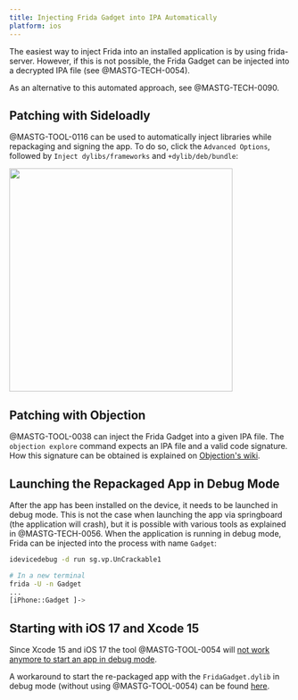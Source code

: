 ```yaml
---
title: Injecting Frida Gadget into IPA Automatically
platform: ios
---
```


The easiest way to inject Frida into an installed application is by using frida-server. However, if this is not possible, the Frida Gadget can be injected into a decrypted IPA file (see @MASTG-TECH-0054).

As an alternative to this automated approach, see @MASTG-TECH-0090. 

## Patching with Sideloadly

@MASTG-TOOL-0116 can be used to automatically inject libraries while repackaging and signing the app. To do so, click the `Advanced Options`, followed by `Inject dylibs/frameworks` and `+dylib/deb/bundle`:

<img src="Images/Techniques/0091-SideloadlyFrida.png" width="400px" />


## Patching with Objection

@MASTG-TOOL-0038 can inject the Frida Gadget into a given IPA file. The `objection explore` command expects an IPA file and a valid code signature. How this signature can be obtained is explained on [Objection's wiki](https://github.com/sensepost/objection/wiki/Patching-iOS-Applications).


## Launching the Repackaged App in Debug Mode

After the app has been installed on the device, it needs to be launched in debug mode. This is not the case when launching the app via springboard (the application will crash), but it is possible with various tools as explained in @MASTG-TECH-0056. When the application is running in debug mode, Frida can be injected into the process with name `Gadget`:

```bash
idevicedebug -d run sg.vp.UnCrackable1

# In a new terminal
frida -U -n Gadget
...
[iPhone::Gadget ]-> 
```

## Starting with iOS 17 and Xcode 15

Since Xcode 15 and iOS 17 the tool @MASTG-TOOL-0054 will [not work anymore to start an app in debug mode](https://github.com/ios-control/ios-deploy/issues/588).

A workaround to start the re-packaged app with the `FridaGadget.dylib` in debug mode (without using @MASTG-TOOL-0054) can be found [here](https://github.com/ios-control/ios-deploy/issues/588#issuecomment-1907913430).
